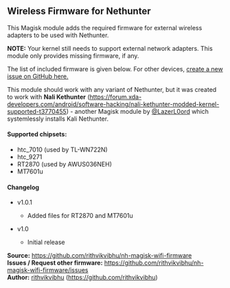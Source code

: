 ## Wireless Firmware for Nethunter

This Magisk module adds the required firmware for external wireless adapters to be used with Nethunter.

**NOTE:** Your kernel still needs to support external network adapters. This module only provides missing firmware, if any.

The list of included firmware is given below. For other devices, [create a new issue on GitHub  here.](https://github.com/rithvikvibhu/nh-magisk-wifi-firmware/issues)

This module should work with any variant of Nethunter, but it was created to work with __Nali Kethunter__ (https://forum.xda-developers.com/android/software-hacking/nali-kethunter-modded-kernel-supported-t3770455) - another Magisk module by [@LazerL0ord](https://forum.xda-developers.com/member.php?u=7836278) which systemlessly installs Kali Nethunter.

#### Supported chipsets:

- htc_7010 (used by TL-WN722N)
- htc_9271
- RT2870 (used by AWUS036NEH)
- MT7601u

#### Changelog

* v1.0.1
    - Added files for RT2870 and MT7601u

* v1.0
    - Initial release


**Source:** https://github.com/rithvikvibhu/nh-magisk-wifi-firmware  
**Issues / Request other firmware:** https://github.com/rithvikvibhu/nh-magisk-wifi-firmware/issues  
**Author:** [rithvikvibhu](https://github.com/rithvikvibhu) (https://github.com/rithvikvibhu)
